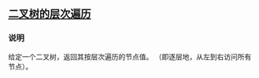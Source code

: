 ## [二叉树的层次遍历](https://leetcode-cn.com/problems/binary-tree-level-order-traversal/)
### 说明

给定一个二叉树，返回其按层次遍历的节点值。 （即逐层地，从左到右访问所有节点）。
